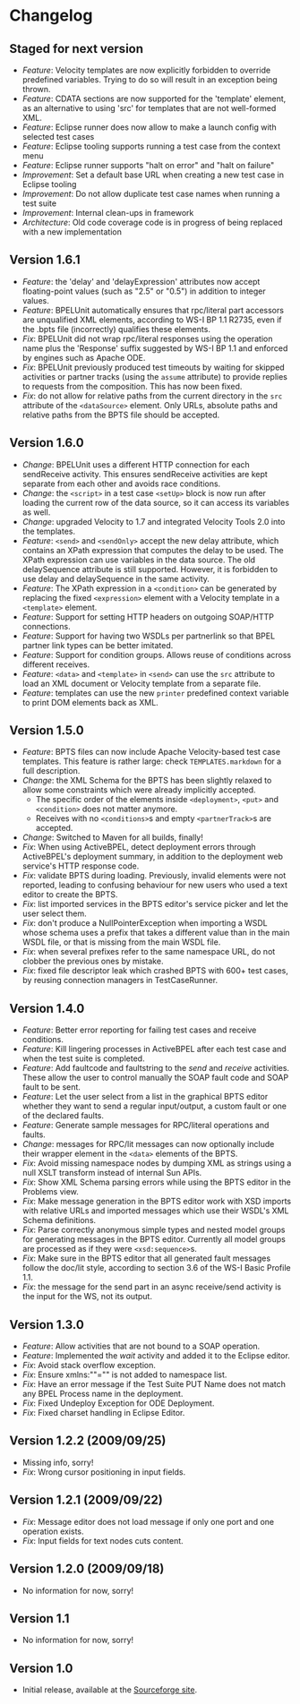 Changelog
=========

Staged for next version
-----------------------

* _Feature_: Velocity templates are now explicitly forbidden to override predefined variables. Trying to do so will result in an exception being thrown.
* _Feature_: CDATA sections are now supported for the 'template' element, as an alternative to using 'src' for templates that are not well-formed XML.
* _Feature_: Eclipse runner does now allow to make a launch config with selected test cases
* _Feature_: Eclipse tooling supports running a test case from the context menu
* _Feature_: Eclipse runner supports "halt on error" and "halt on failure"
* _Improvement_: Set a default base URL when creating a new test case in Eclipse tooling
* _Improvement_: Do not allow duplicate test case names when running a test suite
* _Improvement_: Internal clean-ups in framework
* _Architecture_: Old code coverage code is in progress of being replaced with a new implementation

Version 1.6.1
-----------------------

* _Feature_: the 'delay' and 'delayExpression' attributes now accept floating-point values (such as "2.5" or "0.5") in addition to integer values.
* _Feature_: BPELUnit automatically ensures that rpc/literal part accessors are unqualified XML elements, according to WS-I BP 1.1 R2735, even if the .bpts file (incorrectly) qualifies these elements.
* _Fix_: BPELUnit did not wrap rpc/literal responses using the operation name plus the 'Response' suffix suggested by WS-I BP 1.1 and enforced by engines such as Apache ODE.
* _Fix_: BPELUnit previously produced test timeouts by waiting for skipped activities or partner tracks (using the `assume` attribute) to provide replies to requests from the composition. This has now been fixed.
* _Fix_: do not allow for relative paths from the current directory in the `src` attribute of the `<dataSource>` element. Only URLs, absolute paths and relative paths from the BPTS file should be accepted.

Version 1.6.0
-----------------------
* _Change_: BPELUnit uses a different HTTP connection for each sendReceive activity. This ensures sendReceive activities are kept separate from each other and avoids race conditions.
* _Change_: the `<script>` in a test case `<setUp>` block is now run after loading the current row of the data source, so it can access its variables as well.
* _Change_: upgraded Velocity to 1.7 and integrated Velocity Tools 2.0 into the templates.
* _Feature_: `<send>` and `<sendOnly>` accept the new delay attribute, which contains an XPath expression that computes the delay to be used. The XPath expression can use variables in the data source. The old delaySequence attribute is still supported. However, it is forbidden to use delay and delaySequence in the same activity.
* _Feature_: The XPath expression in a `<condition>` can be generated by replacing the fixed `<expression>` element with a Velocity template in a `<template>` element.
* _Feature_: Support for setting HTTP headers on outgoing SOAP/HTTP connections.
* _Feature_: Support for having two WSDLs per partnerlink so that BPEL partner link types can be better imitated.
* _Feature_: Support for condition groups. Allows reuse of conditions across different receives.
* _Feature_: `<data>` and `<template>` in `<send>` can use the `src` attribute to load an XML document or Velocity template from a separate file.
* _Feature_: templates can use the new `printer` predefined context variable to print DOM elements back as XML.

Version 1.5.0
-----------------------
* _Feature_: BPTS files can now include Apache Velocity-based test case templates. This feature is rather large: check `TEMPLATES.markdown` for a full description.
* _Change_: the XML Schema for the BPTS has been slightly relaxed to allow some constraints which were already implicitly accepted.
   * The specific order of the elements inside `<deployment>`, `<put>` and `<condition>` does not matter anymore.
   * Receives with no `<conditions>`s and empty `<partnerTrack>`s are accepted.
* _Change_: Switched to Maven for all builds, finally!
* _Fix_: When using ActiveBPEL, detect deployment errors through ActiveBPEL's deployment summary, in addition to the deployment web service's HTTP response code.
* _Fix_: validate BPTS during loading. Previously, invalid elements were not reported, leading to confusing behaviour for new users who used a text editor to create the BPTS.
* _Fix_: list imported services in the BPTS editor's service picker and let the user select them.
* _Fix_: don't produce a NullPointerException when importing a WSDL whose schema uses a prefix that takes a different value than in the main WSDL file, or that is missing from the main WSDL file.
* _Fix_: when several prefixes refer to the same namespace URL, do not clobber the previous ones by mistake.
* _Fix_: fixed file descriptor leak which crashed BPTS with 600+ test cases, by reusing connection managers in TestCaseRunner.

Version 1.4.0
-----------------------

* _Feature_: Better error reporting for failing test cases and receive conditions.
* _Feature_: Kill lingering processes in ActiveBPEL after each test case and when the test suite is completed.
* _Feature_: Add faultcode and faultstring to the *send* and *receive* activities. These allow the user to control manually the SOAP fault code and SOAP fault to be sent.
* _Feature_: Let the user select from a list in the graphical BPTS editor whether they want to send a regular input/output, a custom fault or one of the declared faults.
* _Feature_: Generate sample messages for RPC/literal operations and faults.
* _Change_: messages for RPC/lit messages can now optionally include their wrapper element in the `<data>` elements of the BPTS.
* _Fix_: Avoid missing namespace nodes by dumping XML as strings using a null XSLT transform instead of internal Sun APIs.
* _Fix_: Show XML Schema parsing errors while using the BPTS editor in the Problems view.
* _Fix_: Make message generation in the BPTS editor work with XSD imports with relative URLs and imported messages which use their WSDL's XML Schema definitions.
* _Fix_: Parse correctly anonymous simple types and nested model groups for generating messages in the BPTS editor. Currently all model groups are processed as if they were `<xsd:sequence>`s.
* _Fix_: Make sure in the BPTS editor that all generated fault messages follow the doc/lit style, according to section 3.6 of the WS-I Basic Profile 1.1.
* _Fix_: the message for the send part in an async receive/send activity is the input for the WS, not its output.

Version 1.3.0
-------------

* _Feature_: Allow activities that are not bound to a SOAP operation.
* _Feature_: Implemented the *wait* activity and added it to the Eclipse editor.
* _Fix_: Avoid stack overflow exception.
* _Fix_: Ensure xmlns:""="" is not added to namespace list.
* _Fix_: Have an error message if the Test Suite PUT Name does not match any BPEL Process name in the deployment.
* _Fix_: Fixed Undeploy Exception for ODE Deployment.
* _Fix_: Fixed charset handling in Eclipse Editor.

Version 1.2.2 (2009/09/25)
--------------------------

* Missing info, sorry!
* _Fix_: Wrong cursor positioning in input fields.

Version 1.2.1 (2009/09/22)
--------------------------

* _Fix_: Message editor does not load message if only one port and one
  operation exists.
* _Fix_: Input fields for text nodes cuts content.

Version 1.2.0 (2009/09/18)
--------------------------

* No information for now, sorry!

Version 1.1
-----------

* No information for now, sorry!

Version 1.0
-----------

* Initial release, available at the [Sourceforge site](http://bpelunit.sourceforge.net).
